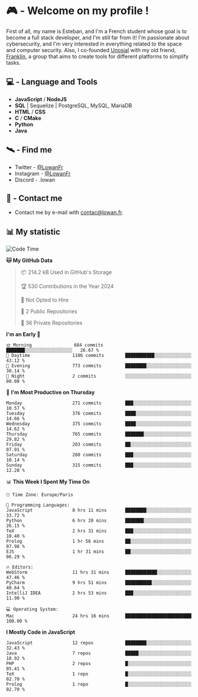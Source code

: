 # 🎮 - Welcome on my profile !
First of all, my name is Esteban, and I'm a French student whose goal is to become a full stack developer, and I'm still far from it!
I'm passionate about cybersecurity, and I'm very interested in everything related to the space and computer security.
Also, I co-founded [Unosial](https://github.com/Unosial) with my old friend, [Franklin](https://github.com/AbaFranklin/), a group that aims to create tools for different platforms to simplify tasks. 



## 💻 - Language and Tools
- **JavaScript** / **NodeJS**
- **SQL** | Sequelize | PostgreSQL, MySQL, MariaDB
- **HTML** / **CSS**
- **C** / **CMake**
- **Python**
- **Java**

## 🛰️ - Find me

 - Twitter - [@LowanFr](https://twitter.com/LowanFr/)
 - Instagram - [@LowanFr](https://instagram.com/LowanFr)
 - Discord -  .lowan
 
## 📡 - Contact me
 - Contact me by e-mail with [contac@lowan.fr](mailto:contact@lowan.fr).

## 📊 My statistic
<!--START_SECTION:waka-->
![Code Time](http://img.shields.io/badge/Code%20Time-1%2C048%20hrs%2039%20mins-blue)

**🐱 My GitHub Data** 

> 📦 214.2 kB Used in GitHub's Storage 
 > 
> 🏆 530 Contributions in the Year 2024
 > 
> 🚫 Not Opted to Hire
 > 
> 📜 2 Public Repositories 
 > 
> 🔑 36 Private Repositories 
 > 
**I'm an Early 🐤** 

```text
🌞 Morning                684 commits         ███████░░░░░░░░░░░░░░░░░░   26.67 % 
🌆 Daytime                1106 commits        ███████████░░░░░░░░░░░░░░   43.12 % 
🌃 Evening                773 commits         ████████░░░░░░░░░░░░░░░░░   30.14 % 
🌙 Night                  2 commits           ░░░░░░░░░░░░░░░░░░░░░░░░░   00.08 % 
```
📅 **I'm Most Productive on Thursday** 

```text
Monday                   271 commits         ███░░░░░░░░░░░░░░░░░░░░░░   10.57 % 
Tuesday                  376 commits         ████░░░░░░░░░░░░░░░░░░░░░   14.66 % 
Wednesday                375 commits         ████░░░░░░░░░░░░░░░░░░░░░   14.62 % 
Thursday                 765 commits         ███████░░░░░░░░░░░░░░░░░░   29.82 % 
Friday                   203 commits         ██░░░░░░░░░░░░░░░░░░░░░░░   07.91 % 
Saturday                 260 commits         ███░░░░░░░░░░░░░░░░░░░░░░   10.14 % 
Sunday                   315 commits         ███░░░░░░░░░░░░░░░░░░░░░░   12.28 % 
```


📊 **This Week I Spent My Time On** 

```text
🕑︎ Time Zone: Europe/Paris

💬 Programming Languages: 
JavaScript               8 hrs 11 mins       ████████░░░░░░░░░░░░░░░░░   33.72 % 
Python                   6 hrs 20 mins       ███████░░░░░░░░░░░░░░░░░░   26.15 % 
TeX                      2 hrs 31 mins       ███░░░░░░░░░░░░░░░░░░░░░░   10.40 % 
Prolog                   1 hr 56 mins        ██░░░░░░░░░░░░░░░░░░░░░░░   07.98 % 
EJS                      1 hr 31 mins        ██░░░░░░░░░░░░░░░░░░░░░░░   06.29 % 

🔥 Editors: 
WebStorm                 11 hrs 31 mins      ████████████░░░░░░░░░░░░░   47.46 % 
PyCharm                  9 hrs 51 mins       ██████████░░░░░░░░░░░░░░░   40.64 % 
IntelliJ IDEA            2 hrs 53 mins       ███░░░░░░░░░░░░░░░░░░░░░░   11.90 % 

💻 Operating System: 
Mac                      24 hrs 16 mins      █████████████████████████   100.00 % 
```

**I Mostly Code in JavaScript** 

```text
JavaScript               12 repos            ████████░░░░░░░░░░░░░░░░░   32.43 % 
Java                     7 repos             █████░░░░░░░░░░░░░░░░░░░░   18.92 % 
PHP                      2 repos             █░░░░░░░░░░░░░░░░░░░░░░░░   05.41 % 
TeX                      1 repo              █░░░░░░░░░░░░░░░░░░░░░░░░   02.70 % 
Prolog                   1 repo              █░░░░░░░░░░░░░░░░░░░░░░░░   02.70 % 
```




<!--END_SECTION:waka-->
